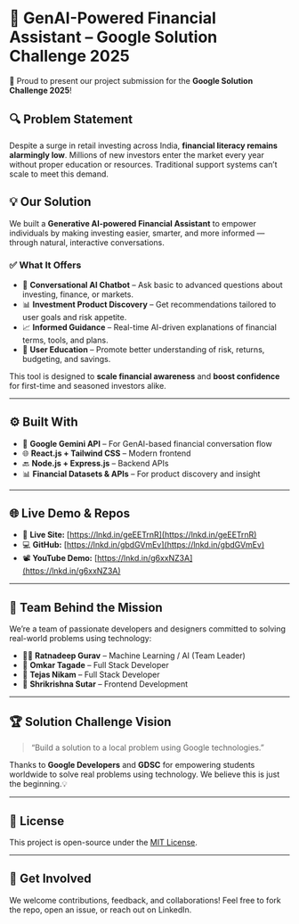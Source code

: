 # 💸 GenAI-Powered Financial Assistant – Google Solution Challenge 2025

🎉 Proud to present our project submission for the **Google Solution Challenge 2025**!

## 🔍 Problem Statement

Despite a surge in retail investing across India, **financial literacy remains alarmingly low**. Millions of new investors enter the market every year without proper education or resources. Traditional support systems can’t scale to meet this demand.

## 💡 Our Solution

We built a **Generative AI-powered Financial Assistant** to empower individuals by making investing easier, smarter, and more informed — through natural, interactive conversations.

### ✅ What It Offers

- 💬 **Conversational AI Chatbot** – Ask basic to advanced questions about investing, finance, or markets.
- 📊 **Investment Product Discovery** – Get recommendations tailored to user goals and risk appetite.
- 📈 **Informed Guidance** – Real-time AI-driven explanations of financial terms, tools, and plans.
- 🧠 **User Education** – Promote better understanding of risk, returns, budgeting, and savings.

This tool is designed to **scale financial awareness** and **boost confidence** for first-time and seasoned investors alike.

---

## ⚙️ Built With

- 🤖 **Google Gemini API** – For GenAI-based financial conversation flow
- 🌐 **React.js + Tailwind CSS** – Modern frontend
- 🔙 **Node.js + Express.js** – Backend APIs
- 📊 **Financial Datasets & APIs** – For product discovery and insight

---

## 🌐 Live Demo & Repos

- 🔗 **Live Site:** [https://lnkd.in/geEETrnR](https://lnkd.in/geEETrnR)
- 💻 **GitHub:** [https://lnkd.in/gbdGVmEv](https://lnkd.in/gbdGVmEv)
- 📽️ **YouTube Demo:** [https://lnkd.in/g6xxNZ3A](https://lnkd.in/g6xxNZ3A)

---

## 👥 Team Behind the Mission

We’re a team of passionate developers and designers committed to solving real-world problems using technology:

- 👨‍💻 **Ratnadeep Gurav** – Machine Learning / AI (Team Leader)
- 🧠 **Omkar Tagade** – Full Stack Developer
- 🎨 **Tejas Nikam** – Full Stack Developer
- 📱 **Shrikrishna Sutar** – Frontend Development

---

## 🏆 Solution Challenge Vision

> “Build a solution to a local problem using Google technologies.”

Thanks to **Google Developers** and **GDSC** for empowering students worldwide to solve real problems using technology. We believe this is just the beginning.💡

---

## 📜 License

This project is open-source under the [MIT License](LICENSE).

---

## 🙌 Get Involved

We welcome contributions, feedback, and collaborations! Feel free to fork the repo, open an issue, or reach out on LinkedIn.
